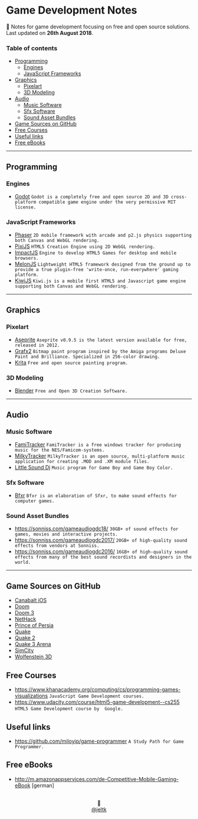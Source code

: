 # Game Development Notes

📄 Notes for game development focusing on free and open source solutions. Last updated on **26th August 2018**.

### Table of contents

- [Programming](#programming)
    - [Engines](#engines)
    - [JavaScript Frameworks](#javascript-frameworks)
- [Graphics](#graphics)
    - [Pixelart](#pixelart)
    - [3D Modeling](#3d-modeling)
- [Audio](#audio)
    - [Music Software](#music-software)
    - [Sfx Software](#sfx-software)
    - [Sound Asset Bundles](#sound-asset-bundles)
- [Game Sources on GitHub](#game-sources-on-github)
- [Free Courses](#free-courses)
- [Useful links](#useful-links)
- [Free eBooks](#free-ebooks)

---

## Programming

### Engines

- [Godot](https://godotengine.org/)
  ``Godot is a completely free and open source 2D and 3D cross-platform compatible game engine under the very permissive MIT license.``

### JavaScript Frameworks

- [Phaser](https://phaser.io)
  ``2D mobile framework with arcade and p2.js physics supporting both Canvas and WebGL rendering.``
- [PixiJS](http://www.pixijs.com/)
  ``HTML5 Creation Engine using 2D WebGL rendering.``
- [ImpactJS](https://impactjs.com/)
  ``Engine to develop HTML5 Games for desktop and mobile browsers.``
- [MelonJS](http://melonjs.org/)
  ``Lightweight HTML5 framework designed from the ground up to provide a true plugin-free 'write-once, run-everywhere' gaming platform.``
- [KiwiJS](http://www.kiwijs.org/)
  ``Kiwi.js is a mobile first HTML5 and Javascript game engine supporting both Canvas and WebGL rendering.``
---

## Graphics

### Pixelart

- [Aseprite](https://www.aseprite.org/older-versions/)
  ``Aseprite v0.9.5 is the latest version available for free, released in 2012.``
- [Grafx2](http://grafx2.chez.com/)
  ``Bitmap paint program inspired by the Amiga programs ​Deluxe Paint and Brilliance. Specialized in 256-color drawing.``
- [Krita](https://krita.org/) ``Free and open source painting program.``

### 3D Modeling

- [Blender](https://www.blender.org/)
  ``Free and Open 3D Creation Software.``

---

## Audio

### Music Software

- [FamiTracker](http://famitracker.com/)
  ``FamiTracker is a free windows tracker for producing music for the NES/Famicom-systems.``
- [MilkyTracker](https://milkytracker.titandemo.org/)
  ``MilkyTracker is an open source, multi-platform music application for creating .MOD and .XM module files.``
- [Little Sound Dj](https://www.littlesounddj.com/) ``Music program for Game Boy and Game Boy Color.``

### Sfx Software

- [Bfxr](https://www.bfxr.net/)
  ``Bfxr is an elaboration of Sfxr, to make sound effects for computer games.``

### Sound Asset Bundles

- https://sonniss.com/gameaudiogdc18/
  ``30GB+ of sound effects for games, movies and interactive projects.``
- https://sonniss.com/gameaudiogdc2017/
  ``20GB+ of high-quality sound effects from vendors at Sonniss.``
- https://sonniss.com/gameaudiogdc2016/
  ``16GB+ of high-quality sound effects from many of the best sound recordists and designers in the world.``

---

## Game Sources on GitHub

- [Canabalt iOS](https://github.com/ericjohnson/canabalt-ios)
- [Doom](https://github.com/id-Software/DOOM)
- [Doom 3](https://github.com/id-Software/DOOM-3)
- [NetHack](https://github.com/NetHack/NetHack)
- [Prince of Persia](https://github.com/jmechner/Prince-of-Persia-Apple-II)
- [Quake](https://github.com/id-Software/Quake)
- [Quake 2](https://github.com/id-Software/Quake-2)
- [Quake 3 Arena](https://github.com/id-Software/Quake-III-Arena)
- [SimCity](https://github.com/simhacker/micropolis)
- [Wolfenstein 3D](https://github.com/id-Software/wolf3d)

## Free Courses

- https://www.khanacademy.org/computing/cs/programming-games-visualizations
  ``JavaScript Game Development courses.``
- https://www.udacity.com/course/html5-game-development--cs255
  ``HTML5 Game Development course by  Google.``

## Useful links
- https://github.com/miloyip/game-programmer
  ``A Study Path for Game Programmer.``

## Free eBooks

- http://m.amazonappservices.com/de-Competitive-Mobile-Gaming-eBook [german]

<center>
<br>🌱<br>
<a href="https://twitter.com/jeltk">@jeltk</a>
</center>
